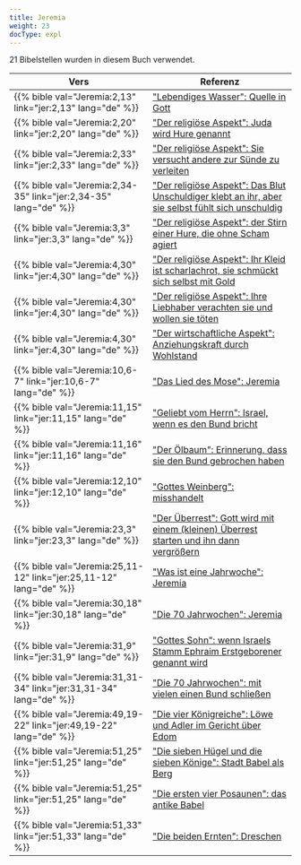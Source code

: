 ```yaml
---
title: Jeremia
weight: 23
docType: expl
---
```


21 Bibelstellen wurden in diesem Buch verwendet.

| Vers | Referenz |
|-------|-----------|
| {{% bible val="Jeremia:2,13" link="jer:2,13" lang="de" %}} | ["Lebendiges Wasser": Quelle in Gott](/expl/content/paradise/the-new-jerusalem#8a3f) |
| {{% bible val="Jeremia:2,20" link="jer:2,20" lang="de" %}} | ["Der religiöse Aspekt": Juda wird Hure genannt](/expl/content/harlot/who-is-the-harlot-babylon-part-2#e96e) |
| {{% bible val="Jeremia:2,33" link="jer:2,33" lang="de" %}} | ["Der religiöse Aspekt": Sie versucht andere zur Sünde zu verleiten](/expl/content/harlot/who-is-the-harlot-babylon-part-2#e96e) |
| {{% bible val="Jeremia:2,34-35" link="jer:2,34-35" lang="de" %}} | ["Der religiöse Aspekt": Das Blut Unschuldiger klebt an ihr, aber sie selbst fühlt sich unschuldig](/expl/content/harlot/who-is-the-harlot-babylon-part-2#e96e) |
| {{% bible val="Jeremia:3,3" link="jer:3,3" lang="de" %}} | ["Der religiöse Aspekt": der Stirn einer Hure, die ohne Scham agiert](/expl/content/harlot/who-is-the-harlot-babylon-part-2#e96e) |
| {{% bible val="Jeremia:4,30" link="jer:4,30" lang="de" %}} | ["Der religiöse Aspekt": Ihr Kleid ist scharlachrot, sie schmückt sich selbst mit Gold](/expl/content/harlot/who-is-the-harlot-babylon-part-2#e96e) |
| {{% bible val="Jeremia:4,30" link="jer:4,30" lang="de" %}} | ["Der religiöse Aspekt": Ihre Liebhaber verachten sie und wollen sie töten](/expl/content/harlot/who-is-the-harlot-babylon-part-2#e96e) |
| {{% bible val="Jeremia:4,30" link="jer:4,30" lang="de" %}} | ["Der wirtschaftliche Aspekt": Anziehungskraft durch Wohlstand](/expl/content/harlot/who-is-the-harlot-babylon-part-2#f24d) |
| {{% bible val="Jeremia:10,6-7" link="jer:10,6-7" lang="de" %}} | ["Das Lied des Mose": Jeremia](/expl/content/harvest/gods-army-and-the-seven-angels#6689) |
| {{% bible val="Jeremia:11,15" link="jer:11,15" lang="de" %}} | ["Geliebt vom Herrn": Israel, wenn es den Bund bricht](/expl/background/israel/the-church-is-part-of-israel#e326) |
| {{% bible val="Jeremia:11,16" link="jer:11,16" lang="de" %}} | ["Der Ölbaum": Erinnerung, dass sie den Bund gebrochen haben](/expl/background/israel/the-church-is-part-of-israel#b358) |
| {{% bible val="Jeremia:12,10" link="jer:12,10" lang="de" %}} | ["Gottes Weinberg": misshandelt](/expl/background/israel/the-church-is-part-of-israel#145d) |
| {{% bible val="Jeremia:23,3" link="jer:23,3" lang="de" %}} | ["Der Überrest": Gott wird mit einem (kleinen) Überrest starten und ihn dann vergrößern](/expl/background/israel/the-remnant-of-israel#eeb2) |
| {{% bible val="Jeremia:25,11-12" link="jer:25,11-12" lang="de" %}} | ["Was ist eine Jahrwoche": Jeremia](/expl/bible/daniel/the-70-year-weeks#f6e6) |
| {{% bible val="Jeremia:30,18" link="jer:30,18" lang="de" %}} | ["Die 70 Jahrwochen": Jeremia](/expl/bible/daniel/the-70-year-weeks#d777) |
| {{% bible val="Jeremia:31,9" link="jer:31,9" lang="de" %}} | ["Gottes Sohn": wenn Israels Stamm Ephraim Erstgeborener genannt wird](/expl/background/israel/the-church-is-part-of-israel#db2c) |
| {{% bible val="Jeremia:31,31-34" link="jer:31,31-34" lang="de" %}} | ["Die 70 Jahrwochen": mit vielen einen Bund schließen](/expl/bible/daniel/the-70-year-weeks#d777) |
| {{% bible val="Jeremia:49,19-22" link="jer:49,19-22" lang="de" %}} | ["Die vier Königreiche": Löwe und Adler im Gericht über Edom](/expl/bible/daniel/the-four-kingdoms-in-daniel#c9a9) |
| {{% bible val="Jeremia:51,25" link="jer:51,25" lang="de" %}} | ["Die sieben Hügel und die sieben Könige": Stadt Babel als Berg](/expl/content/harlot/who-is-the-harlot-babylon-part-1#09b7) |
| {{% bible val="Jeremia:51,25" link="jer:51,25" lang="de" %}} | ["Die ersten vier Posaunen": das antike Babel](/expl/content/trumpets/the-trumpets-in-revelation#e565) |
| {{% bible val="Jeremia:51,33" link="jer:51,33" lang="de" %}} | ["Die beiden Ernten": Dreschen](/expl/content/harvest/gods-army-and-the-seven-angels#45b1) |
